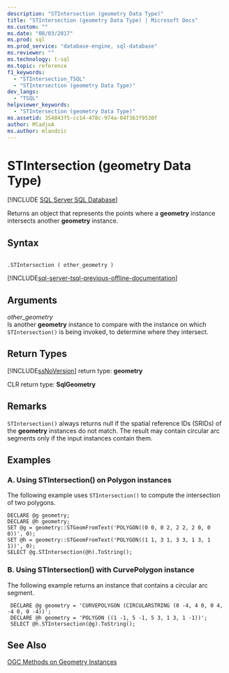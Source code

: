 ```yaml
---
description: "STIntersection (geometry Data Type)"
title: "STIntersection (geometry Data Type) | Microsoft Docs"
ms.custom: ""
ms.date: "08/03/2017"
ms.prod: sql
ms.prod_service: "database-engine, sql-database"
ms.reviewer: ""
ms.technology: t-sql
ms.topic: reference
f1_keywords: 
  - "STIntersection_TSQL"
  - "STIntersection (geometry Data Type)"
dev_langs: 
  - "TSQL"
helpviewer_keywords: 
  - "STIntersection (geometry Data Type)"
ms.assetid: 354843f5-cc14-478c-974a-04f363f9530f
author: MladjoA
ms.author: mlandzic 
---
```

# STIntersection (geometry Data Type)
[!INCLUDE [SQL Server SQL Database](../../includes/applies-to-version/sql-asdb.md)]

Returns an object that represents the points where a **geometry** instance intersects another **geometry** instance.
  
## Syntax  
  
```  
  
.STIntersection ( other_geometry )  
```  
  
[!INCLUDE[sql-server-tsql-previous-offline-documentation](../../includes/sql-server-tsql-previous-offline-documentation.md)]

## Arguments
 *other_geometry*  
 Is another **geometry** instance to compare with the instance on which `STIntersection()` is being invoked, to determine where they intersect.  
  
## Return Types  
 [!INCLUDE[ssNoVersion](../../includes/ssnoversion-md.md)] return type: **geometry**  
  
 CLR return type: **SqlGeometry**  
  
## Remarks  
 `STIntersection()` always returns null if the spatial reference IDs (SRIDs) of the **geometry** instances do not match. The result may contain circular arc segments only if the input instances contain them.  
  
## Examples  
  
### A. Using STIntersection() on Polygon instances  
 The following example uses `STIntersection()` to compute the intersection of two polygons.  
  
```  
DECLARE @g geometry;  
DECLARE @h geometry;  
SET @g = geometry::STGeomFromText('POLYGON((0 0, 0 2, 2 2, 2 0, 0 0))', 0);  
SET @h = geometry::STGeomFromText('POLYGON((1 1, 3 1, 3 3, 1 3, 1 1))', 0);  
SELECT @g.STIntersection(@h).ToString();  
```  
  
### B. Using STIntersection() with CurvePolygon instance  
 The following example returns an instance that contains a circular arc segment.  
  
```
 DECLARE @g geometry = 'CURVEPOLYGON (CIRCULARSTRING (0 -4, 4 0, 0 4, -4 0, 0 -4))';  
 DECLARE @h geometry = 'POLYGON ((1 -1, 5 -1, 5 3, 1 3, 1 -1))';  
 SELECT @h.STIntersection(@g).ToString();
 ```  
  
## See Also  
 [OGC Methods on Geometry Instances](../../t-sql/spatial-geometry/ogc-methods-on-geometry-instances.md)  
  
  

